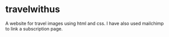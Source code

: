 # travelwithus
A website for travel images using html and css. 
I have also used mailchimp to link a subscription page.
